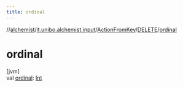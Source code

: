 ```yaml
---
title: ordinal
---
```

//[alchemist](../../../../index.html)/[it.unibo.alchemist.input](../../index.html)/[ActionFromKey](../index.html)/[DELETE](index.html)/[ordinal](ordinal.html)



# ordinal



[jvm]\
val [ordinal](ordinal.html): [Int](https://kotlinlang.org/api/latest/jvm/stdlib/kotlin/-int/index.html)





